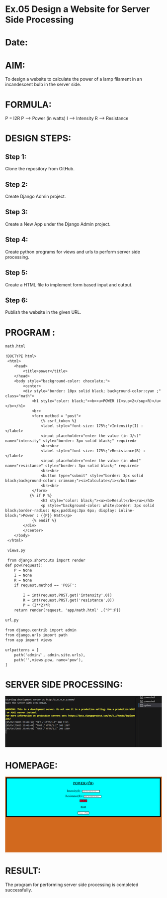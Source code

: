 # Ex.05 Design a Website for Server Side Processing
# Date:
# AIM:
To design a website to calculate the power of a lamp filament in an incandescent bulb in the server side.

# FORMULA:
P = I2R
P --> Power (in watts)
 I --> Intensity
 R --> Resistance

# DESIGN STEPS:
## Step 1:
Clone the repository from GitHub.

## Step 2:
Create Django Admin project.

## Step 3:
Create a New App under the Django Admin project.

## Step 4:
Create python programs for views and urls to perform server side processing.

## Step 5:
Create a HTML file to implement form based input and output.

## Step 6:
Publish the website in the given URL.

# PROGRAM :

```
math.html

!DOCTYPE html>
 <html>
    <head>
        <title>power</title>
    </head>
    <body style="background-color: chocolate;">
        <center>
        <div style="border: 10px solid black; background-color:cyan ;" class="math">
            <h1 style="color: black;"><b><u>POWER (I<sup>2</sup>R)</u></b></h1>
            <br>
            <form method = "post">
                {% csrf_token %}
                <label style="font-size: 175%;">Intensity(I) : </label>
                <input placeholder="enter the value (in J/s)" name="intensity" style="border: 3px solid black;" required>
                <br><br>
                <label style="font-size: 175%;">Resistance(R) : </label>
                <input placeholder="enter the value (in ohm)" name="resistance" style="border: 3px solid black;" required>
                <br><br>
                <button type="submit" style="border: 3px solid black;background-color: crimson;"><i>Calculate</i></button>
                <br><br>
            </form>
           {% if P %}
                <h3 style="color: black;"><u><b>Result</b></u></h3>
                <p style="background-color: white;border: 3px solid black;border-radius: 6px;padding:3px 6px; display: inline-block;">Power : {{P}} Watt</p>
            {% endif %}
        </div>
        </center>
    </body>
 </html>

 views.py

 from django.shortcuts import render
def pow(request):
    P = None
    I = None
    R = None
    if request.method == 'POST':
         
        I = int(request.POST.get('intensity',0))
        R = int(request.POST.get('resistance',0))
        P = (I**2)*R
    return render(request, 'app/math.html' ,{"P":P})

url.py

from django.contrib import admin
from django.urls import path
from app import views

urlpatterns = [
    path('admin/', admin.site.urls),
    path('',views.pow, name='pow'),
]

```


# SERVER SIDE PROCESSING:
![alt text](image.png)
# HOMEPAGE:
![alt text](image-1.png)
# RESULT:
The program for performing server side processing is completed successfully.
